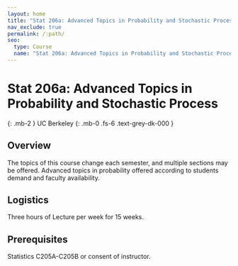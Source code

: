 ```yaml
---
layout: home
title: "Stat 206a: Advanced Topics in Probability and Stochastic Process"
nav_exclude: true
permalink: /:path/
seo:
  type: Course
  name: "Stat 206a: Advanced Topics in Probability and Stochastic Process"
---
```


# Stat 206a: Advanced Topics in Probability and Stochastic Process
{: .mb-2 }
UC Berkeley
{: .mb-0 .fs-6 .text-grey-dk-000 }




## Overview

The topics of this course change each semester, and multiple sections may be offered. Advanced topics in probability offered according to students demand and faculty availability. 

## Logistics

Three hours of Lecture per week for 15 weeks.

## Prerequisites

Statistics C205A-C205B or consent of instructor. 
